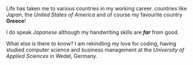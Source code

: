Life has taken me to various countries in my working career. countries like *Japan*, the *United States of America* and of course my favourite country **Greece**!

I do speak *Japanese* although my handwriting skills are _**far**_ from good.

What else is there to know? I am rekindling my love for coding, having studied computer science and business management at the *University of Applied Sciences* in Wedel, Germany.
